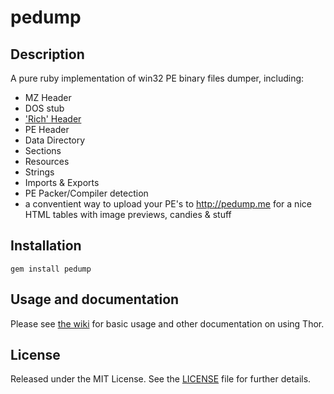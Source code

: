 pedump
======

Description
-----------
A pure ruby implementation of win32 PE binary files dumper, including:

 * MZ Header
 * DOS stub
 * ['Rich' Header](http://ntcore.com/files/richsign.htm)
 * PE Header
 * Data Directory
 * Sections
 * Resources
 * Strings
 * Imports & Exports
 * PE Packer/Compiler detection
 * a conventient way to upload your PE's to http://pedump.me for a nice HTML tables with image previews, candies & stuff

Installation
------------
    gem install pedump

Usage and documentation
-----------------------
Please see [the wiki](https://github.com/wycats/thor/wiki) for basic usage and other documentation on using Thor.

License
-------
Released under the MIT License.  See the [LICENSE](https://github.com/zed-0xff/pedump/blob/master/LICENSE.txt) file for further details.

